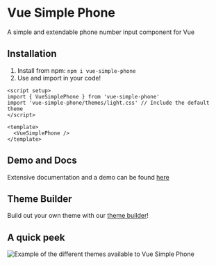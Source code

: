 # Vue Simple Phone

A simple and extendable phone number input component for Vue

## Installation

1. Install from npm: `npm i vue-simple-phone`
2. Use and import in your code!

```vue
<script setup>
import { VueSimplePhone } from 'vue-simple-phone'
import 'vue-simple-phone/themes/light.css' // Include the default theme
</script>

<template>
  <VueSimplePhone />
</template>
```

## Demo and Docs

Extensive documentation and a demo can be found [here](https://bjorntheprogrammer.github.io/vue-simple-phone/)

## Theme Builder

Build out your own theme with our [theme builder](https://bjorntheprogrammer.github.io/vue-simple-phone/usage/theme-builder)!

## A quick peek

![Example of the different themes available to Vue Simple Phone](https://bjorntheprogrammer.github.io/vue-simple-phone/images/examples.png)

